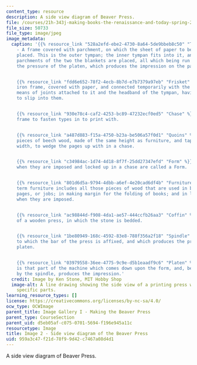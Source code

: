```yaml
---
content_type: resource
description: A side view diagram of Beaver Press.
file: /courses/21h-343j-making-books-the-renaissance-and-today-spring-2016/959a3c47f21d78f99d42c7467a08d4d1_Image2.jpg
file_size: 50733
file_type: image/jpeg
image_metadata:
  caption: '{{% resource_link "528a2efd-ebe2-4730-8a64-5de9bbeb8c50" "Tympan" %}}
    - A frame covered with parchment, on which the sheet of paper to be printed is
    placed. This is the outer tympan; the inner tympan fits into it, and between the
    parchments of the two the blankets are placed, all which being run in receive
    the pressure of the platen, which produces the impression on the paper.


    {{% resource_link "fdd6e652-78f2-4ecb-8b7d-e7b7379a97eb" "Frisket" %}} - A thin
    iron frame, covered with paper, and connected temporarily with the tympan, by
    means of joints attached to it and the headband of the tympan, having iron pins
    to slip into them.


    {{% resource_link "930e78c4-caf2-4253-bc89-47232ecf0ed5" "Chase" %}} - An iron
    frame to fasten types in to print with.


    {{% resource_link "a487d883-f15a-4750-b23a-be506a57f0d1" "Quoins" %}} - Short
    pieces of beech wood, made of the same height as furniture, and tapering in their
    width, to wedge the pages up with in a chase.


    {{% resource_link "c34984ac-1d74-4d18-8f7f-25dd27347efd" "Form" %}} - The pages
    when they are imposed and locked up in a chase are called a Form.


    {{% resource_link "801d6d5a-9794-4dbb-a6ef-4e20cad6df4b" "Furniture" %}} - The
    term furniture includes all those pieces of wood that are used in branching out
    pages, or jobs; in making margin for the folding of books; and in locking up forms
    when they are imposed.


    {{% resource_link "ac98844d-f908-4da1-ae57-444ccfb26aa3" "Coffin" %}} - That part
    of a wooden press, in which the stone is bedded.


    {{% resource_link "1be80949-168c-4592-83e8-788f356a2f18" "Spindle" %}} - The screw
    to which the bar of the press is affixed, and which produces the pressure on the
    platen.


    {{% resource_link "03979558-36ee-4775-9c9e-d5b1eaadf9c6" "Platen" %}} - The platen
    is that part of the machine which comes down upon the form, and, being acted upon
    by the spindle, produces the impression.'
  credit: Image by Ken Stone, MIT Hobby Shop
  image-alt: A line drawing showing the side view of a printing press with words identifying
    specific parts.
learning_resource_types: []
license: https://creativecommons.org/licenses/by-nc-sa/4.0/
ocw_type: OCWImage
parent_title: Image Gallery I - Making the Beaver Press
parent_type: CourseSection
parent_uid: d5eb05af-c075-0701-5694-f196e945a11c
resourcetype: Image
title: Image 2 - Side view diagram of the Beaver Press
uid: 959a3c47-f21d-78f9-9d42-c7467a08d4d1
---
```

A side view diagram of Beaver Press.